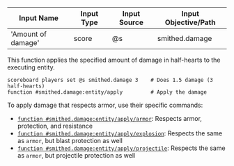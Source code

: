 | Input Name         | Input Type | Input Source | Input Objective/Path | 
| ---                | ---        | ---          | ---                  | 
| 'Amount of damage' | score      | @s           | smithed.damage       | 



This function applies the specified amount of damage in half-hearts to the executing entity.
```mcfunction
scoreboard players set @s smithed.damage 3    # Does 1.5 damage (3 half-hearts)
function #smithed.damage:entity/apply         # Apply the damage
```

To apply damage that respects armor, use their specific commands:  
* [`function #smithed.damage:entity/apply/armor`](apply/armor.md): Respects armor, protection, and resistance  
* [`function #smithed.damage:entity/apply/explosion`](apply/explosion.md): Respects the same as `armor`, but blast protection as well  
* [`function #smithed.damage:entity/apply/projectile`](apply/projectile.md): Respects the same as `armor`, but projectile protection as well  